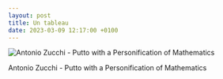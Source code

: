 ```yaml
---
layout: post
title: Un tableau
date: 2023-03-09 12:17:00 +0100
---
```


![Antonio Zucchi - Putto with a Personification of Mathematics](https://upload.wikimedia.org/wikipedia/commons/d/d2/Antonio_Zucchi_%281726-1796%29_-_Putto_with_a_Personification_of_Mathematics_-_960269_-_National_Trust.jpg)

Antonio Zucchi - Putto with a Personification of Mathematics